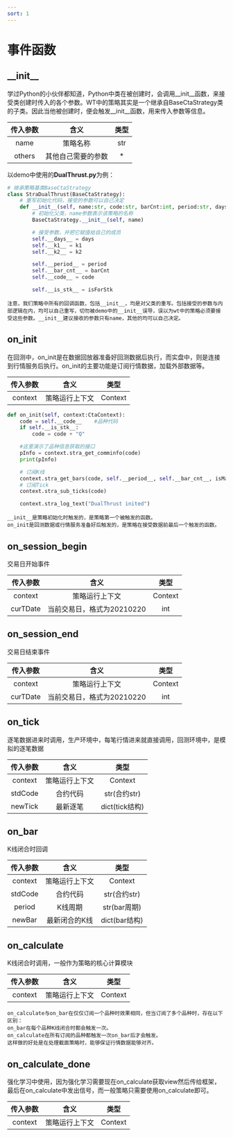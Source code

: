 ```yaml
---
sort: 1
---
```


# 事件函数

## \_\_init\_\_

学过Python的小伙伴都知道，Python中类在被创建时，会调用\_\_init\_\_函数，来接受类创建时传入的各个参数。WT中的策略其实是一个继承自BaseCtaStrategy类的子类。因此当他被创建时，便会触发\_\_init\_\_函数，用来传入参数等信息。

|传入参数    |含义       | 类型     |
|:---------:|:---------:|:---------:|
| name      | 策略名称   | str |
| others    | 其他自己需要的参数 | * |

以demo中使用的**DualThrust.py**为例：

```python
# 继承策略基类BaseCtaStrategy
class StraDualThrust(BaseCtaStrategy):
    # 重写初始化代码，接受的参数可以自己决定
    def __init__(self, name:str, code:str, barCnt:int, period:str, days:int, k1:float, k2:float, isForStk:bool = False):
        # 初始化父类，name参数表示该策略的名称
        BaseCtaStrategy.__init__(self, name)

        # 接受参数，并把它赋值给自己的成员
        self.__days__ = days
        self.__k1__ = k1
        self.__k2__ = k2

        self.__period__ = period
        self.__bar_cnt__ = barCnt
        self.__code__ = code

        self.__is_stk__ = isForStk
```

```tip
注意，我们策略中所有的回调函数，包括__init__，均是对父类的重写。包括接受的参数与内部逻辑在内，均可以自己重写，切勿被demo中的__init__误导，误以为wt中的策略必须要接受这些参数。__init__建议接收的参数只有name，其他的均可以自己决定。
```

## on_init

在回测中，on_init是在数据回放器准备好回测数据后执行，而实盘中，则是连接到行情服务后执行。on_init的主要功能是订阅行情数据，加载外部数据等。

|传入参数    |含义       | 类型     |
|:---------:|:---------:|:---------:|
| context      | 策略运行上下文 | Context |

```python
def on_init(self, context:CtaContext):
    code = self.__code__    #品种代码
    if self.__is_stk__:
        code = code + "Q"

    #这里演示了品种信息获取的接口
    pInfo = context.stra_get_comminfo(code)
    print(pInfo)

    # 订阅K线
    context.stra_get_bars(code, self.__period__, self.__bar_cnt__, isMain = True)
    # 订阅Tick
    context.stra_sub_ticks(code)

    context.stra_log_text("DualThrust inited")
```

```tip
__init__是策略初始化时触发的，是策略第一个被触发的函数。
on_init是回测数据或行情服务准备好后触发的，是策略在接受数据前最后一个触发的函数。
```

## on_session_begin

交易日开始事件

|传入参数    |含义       | 类型     |
|:---------:|:---------:|:---------:|
| context      | 策略运行上下文 |   Context |
| curTDate      | 当前交易日，格式为20210220| int |

## on_session_end

交易日结束事件

|传入参数    |含义       | 类型     |
|:---------:|:---------:|:---------:|
| context      | 策略运行上下文 |   Context |
| curTDate      | 当前交易日，格式为20210220| int |

## on_tick

逐笔数据进来时调用，生产环境中，每笔行情进来就直接调用，回测环境中，是模拟的逐笔数据

|传入参数    |含义       | 类型     |
|:---------:|:---------:|:---------:|
| context      | 策略运行上下文 |   Context |
| stdCode      | 合约代码   | str(合约str) |
| newTick      | 最新逐笔   | dict(tick结构) |

## on_bar

K线闭合时回调

|传入参数    |含义       | 类型     |
|:---------:|:---------:|:---------:|
| context      | 策略运行上下文 |   Context |
| stdCode      | 合约代码   | str(合约str) |
| period      | K线周期   | str(bar周期) |
| newBar      | 最新闭合的K线   | dict(bar结构) |

## on_calculate

K线闭合时调用，一般作为策略的核心计算模块

|传入参数    |含义       | 类型     |
|:---------:|:---------:|:---------:|
| context      | 策略运行上下文 |   Context |

```note
on_calculate与on_bar在仅仅订阅一个品种时效果相同，但当订阅了多个品种时，存在以下区别：
on_bar在每个品种K线闭合时都会触发一次。
on_calculate在所有订阅的品种都触发一次on_bar后才会触发。
这样做的好处是在处理截面策略时，能够保证行情数据能够对齐。
```

## on_calculate_done

强化学习中使用，因为强化学习需要现在on_calculate获取view然后传给框架，最后在on_calculate中发出信号，而一般策略只需要使用on_calculate即可。

|传入参数    |含义       | 类型     |
|:---------:|:---------:|:---------:|
| context      | 策略运行上下文 |   Context |